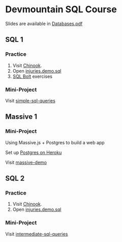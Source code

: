 # Devmountain SQL Course

Slides are available in [Databases.pdf](https://github.com/statianzo/sql-course/blob/master/Databases.pdf)

## SQL 1

### Practice

1. Visit [Chinook](http://jxs.me/chinook-web/).
2. Open [injuries.demo.sql](https://github.com/statianzo/sql-course/blob/master/injuries.demo.sql)
3. [SQL Bolt](https://sqlbolt.com/) exercises

### Mini-Project

Visit [simple-sql-queries](https://github.com/devmountain/simple-sql-queries)

## Massive 1

### Mini-Project

Using Massive.js + Postgres to build a web app

Set up [Postgres on Heroku](https://github.com/statianzo/sql-setup)

Visit [massive-demo](https://github.com/statianzo/massive-demo)


## SQL 2

### Practice

1. Visit [Chinook](http://jxs.me/chinook-web/).
2. Open [injuries.demo.sql](https://github.com/statianzo/sql-course/blob/master/injuries.demo.sql)

### Mini-Project

Visit [intermediate-sql-queries](https://github.com/devmountain/intermediate-sql-queries)

